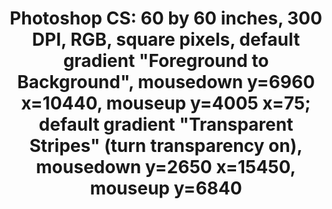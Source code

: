 ---
inv_num: 2012-092
add_credit:
url: 2012-092-photoshop-cs
title: 'Photoshop CS: 60 by 60 inches, 300 DPI, RGB, square pixels, default gradient
  "Foreground to Background", mousedown y=6960 x=10440, mouseup y=4005 x=75; default
  gradient "Transparent Stripes" (turn transparency on), mousedown y=2650 x=15450,
  mouseup y=6840'
year: '2012'
display_year: '2012'
medium: Chromogenic print
dims: 60 x 60
pitch: A ​"Double Click" photoshop. Part of my new series. LOL. :)
ps: "​Decided to up the amount of clicks it takes to make my Photoshop paintings /
  photos / whatever they r. :)"
live_url:
youtube:
related_code:
subheading:
download:
commission:
layout: things-i-made
---